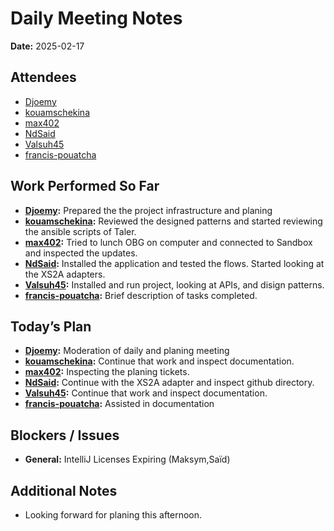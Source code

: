 # Daily Meeting Notes

**Date:** 2025-02-17

## Attendees
- [Djoemy](https://github.com/Djoemy)
- [kouamschekina](https://github.com/kouamschekina)
- [max402](https://github.com/max402)
- [NdSaid](https://github.com/NdSaid)
- [Valsuh45](https://github.com/Valsuh45)
- [francis-pouatcha](https://github.com/francis-pouatcha)

## Work Performed So Far
- **[Djoemy](https://github.com/Djoemy):** Prepared the the project infrastructure and planing
- **[kouamschekina](https://github.com/kouamschekina):** Reviewed the designed patterns and started reviewing the ansible scripts of Taler.
- **[max402](https://github.com/max402):** Tried to lunch OBG on computer and connected to Sandbox and inspected the updates.
- **[NdSaid](https://github.com/NdSaid):** Installed the application and tested the flows. Started looking at the XS2A adapters.
- **[Valsuh45](https://github.com/Valsuh45):** Installed and run project, looking at APIs, and disign patterns.
- **[francis-pouatcha](https://github.com/francis-pouatcha):** Brief description of tasks completed.

## Today’s Plan
- **[Djoemy](https://github.com/Djoemy):** Moderation of daily and planing meeting
- **[kouamschekina](https://github.com/kouamschekina):** Continue that work and inspect documentation.
- **[max402](https://github.com/max402):** Inspecting the planing tickets.
- **[NdSaid](https://github.com/NdSaid):** Continue with the XS2A adapter and inspect github directory.
- **[Valsuh45](https://github.com/Valsuh45):** Continue that work and inspect documentation.
- **[francis-pouatcha](https://github.com/francis-pouatcha):** Assisted in documentation

## Blockers / Issues
- **General:** IntelliJ Licenses Expiring (Maksym,Saïd)

## Additional Notes
- Looking forward for planing this afternoon.

